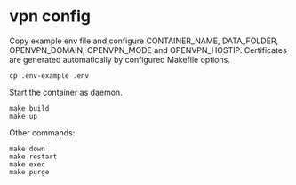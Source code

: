 
# vpn config
Copy example env file and configure CONTAINER_NAME, DATA_FOLDER,
OPENVPN_DOMAIN, OPENVPN_MODE and OPENVPN_HOSTIP.
Certificates are generated automatically by configured Makefile options.

```
cp .env-example .env
```
Start the container as daemon.
```
make build
make up
```
Other commands:
```
make down
make restart
make exec
make purge
```
